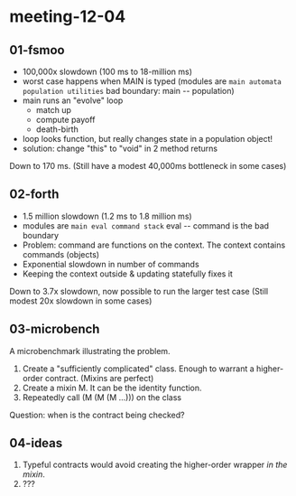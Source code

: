 meeting-12-04
===

01-fsmoo
---

- 100,000x slowdown (100 ms to 18-million ms)
- worst case happens when MAIN is typed
  (modules are `main automata population utilities`
   bad boundary: main -- population)
- main runs an "evolve" loop
  - match up
  - compute payoff
  - death-birth
- loop looks function, but really changes state in a population object!
- solution: change "this" to "void" in 2 method returns

Down to 170 ms.
(Still have a modest 40,000ms bottleneck in some cases)


02-forth
---

- 1.5 million slowdown (1.2 ms to 1.8 million ms)
- modules are `main eval command stack`
  eval -- command is the bad boundary
- Problem: command are functions on the context.
  The context contains commands (objects)
- Exponential slowdown in number of commands
- Keeping the context outside & updating statefully fixes it

Down to 3.7x slowdown, now possible to run the larger test case
(Still modest 20x slowdown in some cases)


03-microbench
---

A microbenchmark illustrating the problem.

1. Create a "sufficiently complicated" class.
   Enough to warrant a higher-order contract.
   (Mixins are perfect)
2. Create a mixin M. It can be the identity function.
3. Repeatedly call (M (M (M ...))) on the class

Question: when is the contract being checked?


04-ideas
---

1. Typeful contracts would avoid creating the higher-order wrapper _in the mixin_.
2. ???
